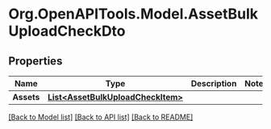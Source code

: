 # Org.OpenAPITools.Model.AssetBulkUploadCheckDto

## Properties

Name | Type | Description | Notes
------------ | ------------- | ------------- | -------------
**Assets** | [**List&lt;AssetBulkUploadCheckItem&gt;**](AssetBulkUploadCheckItem.md) |  | 

[[Back to Model list]](../../README.md#documentation-for-models) [[Back to API list]](../../README.md#documentation-for-api-endpoints) [[Back to README]](../../README.md)

